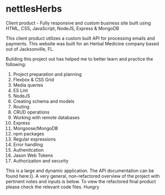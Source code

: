 # nettlesHerbs

Client product - Fully responsive and custom business site built using HTML, CSS, JavaScript, NodeJS, Express &amp; MongoDB

This client product utilizes a custom built API for processing emails and payments. This website was built for an Herbal Medicine company based out of Jacksonville, FL.

Building this project out has helped me to better learn and practice the following:

1. Project preparation and planning
2. Flexbox & CSS Grid
3. Media queries
4. ES Lint
5. NodeJS
6. Creating schema and models
7. Routing
8. CRUD operations
9. Working with remote databases
10. Express
11. Mongoose/MongoDB
12. npm packages 
13. Regular expressions
14. Error handling
15. Authenitcation
16. Jason Web Tokens
17. Authorization and security

This is a large and dynamic application. The API documentation can be found here:(). A very general, non-refactored overview of the project with pertinent notes and inputs is below. To view the refactored final product please check the relevant code files.
Hungry
